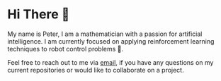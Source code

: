 # Hi There 👋

My name is Peter, I am a mathematician with a passion for artificial intelligence. I am currently focused on applying reinforcement learning techniques to robot control problems 🤖.

Feel free to reach out to me via [email](mailto:peterdavidfagan@gmail.com), if you have any questions on my current repositories or would like to collaborate on a project. 
